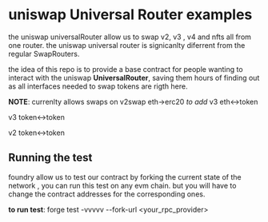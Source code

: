 # uniswap Universal Router examples

the uniswap universalRouter allow us to swap v2, v3 , v4 and nfts all from one router.
the uniswap universal router is signicanlty diferrent  from the regular SwapRouters.

the idea of this repo is to provide a base contract for people wanting to interact with the uniswap **UniversalRouter**, saving them hours of finding out as all interfaces needed to swap tokens are rigth here.

**NOTE**:
currenlty allows swaps on v2swap eth->erc20 
*to add*
v3 eth<->token

v3 token<->token

v2 token<->token

## Running the test
foundry allow us to test our contract by forking the current state of the network , you can run this test on any evm chain.
but you will have to change the contract addresses for the corresponding ones.

**to run test**:   forge test -vvvvv  --fork-url <your_rpc_provider>
